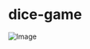# dice-game
![Image](https://user-images.githubusercontent.com/30903599/35507726-05dc26c0-04ee-11e8-881b-0e6b2f8f68e4.png)
